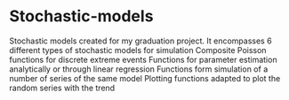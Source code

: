 # Stochastic-models
Stochastic models created for my graduation project.
It encompasses 6 different types of stochastic models for simulation 
Composite Poisson functions for discrete extreme events
Functions for parameter estimation analytically or through linear regression
Functions form simulation of a number of series of the same model
Plotting functions adapted to plot the random series with the trend
